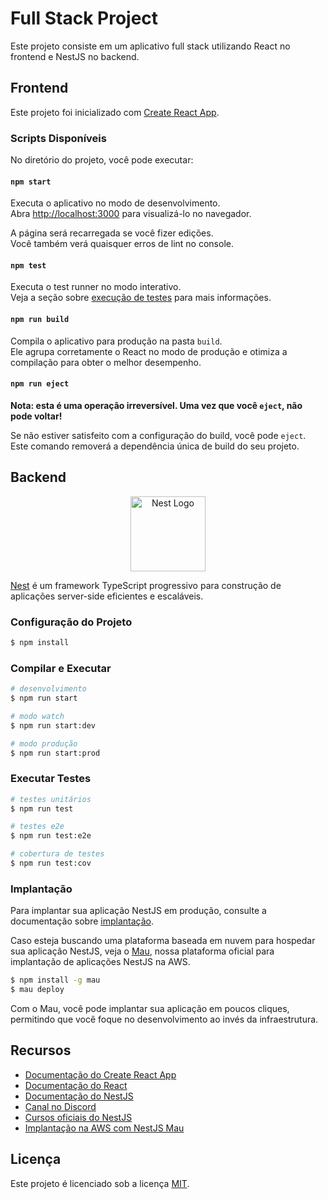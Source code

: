# Full Stack Project

Este projeto consiste em um aplicativo full stack utilizando React no frontend e NestJS no backend.

## Frontend

Este projeto foi inicializado com [Create React App](https://github.com/facebook/create-react-app).

### Scripts Disponíveis

No diretório do projeto, você pode executar:

#### `npm start`

Executa o aplicativo no modo de desenvolvimento.\
Abra [http://localhost:3000](http://localhost:3000) para visualizá-lo no navegador.

A página será recarregada se você fizer edições.\
Você também verá quaisquer erros de lint no console.

#### `npm test`

Executa o test runner no modo interativo.\
Veja a seção sobre [execução de testes](https://facebook.github.io/create-react-app/docs/running-tests) para mais informações.

#### `npm run build`

Compila o aplicativo para produção na pasta `build`.\
Ele agrupa corretamente o React no modo de produção e otimiza a compilação para obter o melhor desempenho.

#### `npm run eject`

**Nota: esta é uma operação irreversível. Uma vez que você `eject`, não pode voltar!**

Se não estiver satisfeito com a configuração do build, você pode `eject`. Este comando removerá a dependência única de build do seu projeto.

## Backend

<p align="center">
  <a href="http://nestjs.com/" target="blank"><img src="https://nestjs.com/img/logo-small.svg" width="120" alt="Nest Logo" /></a>
</p>

[Nest](https://github.com/nestjs/nest) é um framework TypeScript progressivo para construção de aplicações server-side eficientes e escaláveis.

### Configuração do Projeto

```bash
$ npm install
```

### Compilar e Executar

```bash
# desenvolvimento
$ npm run start

# modo watch
$ npm run start:dev

# modo produção
$ npm run start:prod
```

### Executar Testes

```bash
# testes unitários
$ npm run test

# testes e2e
$ npm run test:e2e

# cobertura de testes
$ npm run test:cov
```

### Implantação

Para implantar sua aplicação NestJS em produção, consulte a documentação sobre [implantação](https://docs.nestjs.com/deployment).

Caso esteja buscando uma plataforma baseada em nuvem para hospedar sua aplicação NestJS, veja o [Mau](https://mau.nestjs.com), nossa plataforma oficial para implantação de aplicações NestJS na AWS.

```bash
$ npm install -g mau
$ mau deploy
```

Com o Mau, você pode implantar sua aplicação em poucos cliques, permitindo que você foque no desenvolvimento ao invés da infraestrutura.

## Recursos

- [Documentação do Create React App](https://facebook.github.io/create-react-app/docs/getting-started)
- [Documentação do React](https://reactjs.org/)
- [Documentação do NestJS](https://docs.nestjs.com)
- [Canal no Discord](https://discord.gg/G7Qnnhy)
- [Cursos oficiais do NestJS](https://courses.nestjs.com)
- [Implantação na AWS com NestJS Mau](https://mau.nestjs.com)

## Licença

Este projeto é licenciado sob a licença [MIT](https://github.com/nestjs/nest/blob/master/LICENSE).